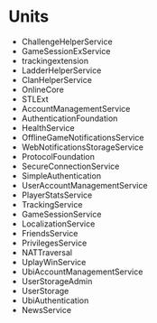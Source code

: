 # Units

<!-- INSERT default START -->
- ChallengeHelperService
- GameSessionExService
- trackingextension
- LadderHelperService
- ClanHelperService
- OnlineCore
- STLExt
- AccountManagementService
- AuthenticationFoundation
- HealthService
- OfflineGameNotificationsService
- WebNotificationsStorageService
- ProtocolFoundation
- SecureConnectionService
- SimpleAuthentication
- UserAccountManagementService
- PlayerStatsService
- TrackingService
- GameSessionService
- LocalizationService
- FriendsService
- PrivilegesService
- NATTraversal
- UplayWinService
- UbiAccountManagementService
- UserStorageAdmin
- UserStorage
- UbiAuthentication
- NewsService
<!-- INSERT default END -->